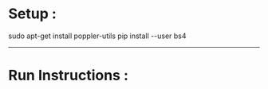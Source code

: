 # Setup :

sudo apt-get install poppler-utils
pip install --user bs4


-------------------------------


# Run Instructions :
